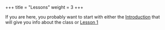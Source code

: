 +++
title = "Lessons"
weight = 3
+++




If you are here, you probably want to start with
either the [Introduction](../introduction) that will give you info about the class or 
 [Lesson 1](./01_blinky)
